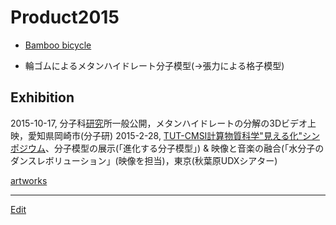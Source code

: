 # Product2015


* [Bamboo bicycle](https://www.flickr.com/photos[vitroid](vitroid.md)s/24076543165)

[](https://live.staticflickr.com/5730/24076543165_de56aa3aa0_z_d.jpg)


* 輪ゴムによるメタンハイドレート分子模型(→張力による格子模型)

## Exhibition


2015-10-17, 分子科[研究](研究.md)所一般公開，メタンハイドレートの分解の3Dビデオ上映，愛知県岡崎市(分子研)
2015-2-28, [TUT-CMSI計算物質科学"見える化"シンポジウム](http://www.cms-initiative.jp/ja/events/20150228_mieruka)、分子模型の展示(「進化する分子模型」) & 映像と音楽の融合(「水分子のダンスレボリューション」(映像を担当)，東京(秋葉原UDXシアター)

[artworks](artworks.md) 




----
[Edit](https://github.com/vitroid/vitroid.github.io/edit/master/MD/Product2015.md)
